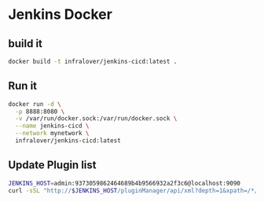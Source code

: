# Jenkins Docker

## build it

```bash
docker build -t infralover/jenkins-cicd:latest .
```

## Run it


```bash
docker run -d \
  -p 8888:8080 \
  -v /var/run/docker.sock:/var/run/docker.sock \
  --name jenkins-cicd \
  --network mynetwork \
  infralover/jenkins-cicd:latest
```

## Update Plugin list

```bash
JENKINS_HOST=admin:9373059862464689b4b9566932a2f3c6@localhost:9090
curl -sSL "http://$JENKINS_HOST/pluginManager/api/xml?depth=1&xpath=/*/*/shortName|/*/*/version&wrapper=plugins" | perl -pe 's/.*?<shortName>([\w-]+).*?<version>([^<]+)()(<\/\w+>)+/\1 \2\n/g'|sed 's/ /:/'
```